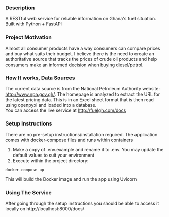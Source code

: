 ### Description
A RESTful web service for reliable information on Ghana's fuel situation. Built with Python + FastAPI

### Project Motivation
Almost all consumer products have a way consumers can compare prices and buy what suits their budget. I believe there is the need to create an authoritative source that tracks the prices of crude oil products and help consumers make an informed decision when buying diesel/petrol.

### How It works, Data Sources
The current data source is from the National Petroleum Authority website: http://www.npa.gov.gh/. The homepage is analyzed to extract the URL for the latest pricing data. This is in an Excel sheet format that is then read using openpyxl and loaded into a database.
<br>
You can access the live service at http://fuelgh.com/docs

### Setup Instructions
There are no pre-setup instructions/installation required. The application comes with docker-compose files and runs within containers
1. Make a copy of .env.example and rename it to .env. You may update the default values to suit your environment
2. Execute within the project directory:
```
docker-compose up
```
This will build the Docker image and run the app using Uvicorn

### Using The Service
After going through the setup instructions you should be able to access it locally on http://localhost:8000/docs/
